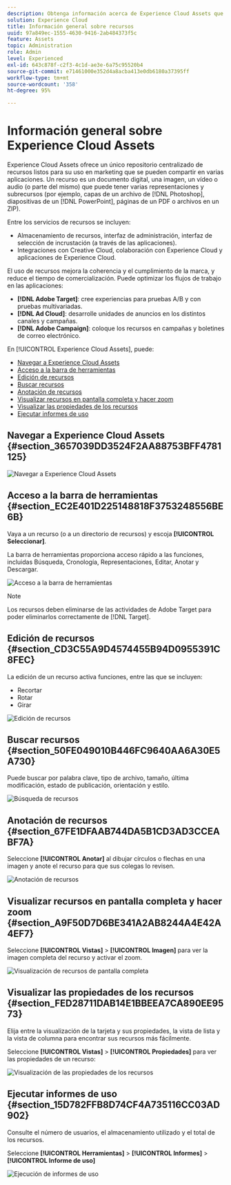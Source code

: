 ```yaml
---
description: Obtenga información acerca de Experience Cloud Assets que puede compartir entre distintas aplicaciones.
solution: Experience Cloud
title: Información general sobre recursos
uuid: 97a849ec-1555-4630-9416-2ab484373f5c
feature: Assets
topic: Administration
role: Admin
level: Experienced
exl-id: 643c878f-c2f3-4c1d-ae3e-6a75c95520b4
source-git-commit: e71461000e352d4a8acba413e0db6180a37395ff
workflow-type: tm+mt
source-wordcount: '358'
ht-degree: 95%

---
```


# Información general sobre Experience Cloud Assets

Experience Cloud Assets ofrece un único repositorio centralizado de recursos listos para su uso en marketing que se pueden compartir en varias aplicaciones. Un recurso es un documento digital, una imagen, un vídeo o audio (o parte del mismo) que puede tener varias representaciones y subrecursos (por ejemplo, capas de un archivo de [!DNL Photoshop], diapositivas de un [!DNL PowerPoint], páginas de un PDF o archivos en un ZIP).

Entre los servicios de recursos se incluyen:

* Almacenamiento de recursos, interfaz de administración, interfaz de selección de incrustación (a través de las aplicaciones).
* Integraciones con Creative Cloud, colaboración con Experience Cloud y aplicaciones de Experience Cloud.

El uso de recursos mejora la coherencia y el cumplimiento de la marca, y reduce el tiempo de comercialización. Puede optimizar los flujos de trabajo en las aplicaciones:

* **[!DNL Adobe Target]**: cree experiencias para pruebas A/B y con pruebas multivariadas.
* **[!DNL Ad Cloud]**: desarrolle unidades de anuncios en los distintos canales y campañas.
* **[!DNL Adobe Campaign]**: coloque los recursos en campañas y boletines de correo electrónico.

En [!UICONTROL Experience Cloud Assets], puede:

* [Navegar a Experience Cloud Assets](experience-cloud-assets.md#section_3657039DD3524F2AA88753BFF4781125)
* [Acceso a la barra de herramientas](experience-cloud-assets.md#section_EC2E401D225148818F3753248556BE6B)
* [Edición de recursos](experience-cloud-assets.md#section_CD3C55A9D4574455B94D0955391C8FEC)
* [Buscar recursos](experience-cloud-assets.md#section_50FE049010B446FC9640AA6A30E5A730)
* [Anotación de recursos](experience-cloud-assets.md#section_67FE1DFAAB744DA5B1CD3AD3CCEABF7A)
* [Visualizar recursos en pantalla completa y hacer zoom](experience-cloud-assets.md#section_A9F50D7D6BE341A2AB8244A4E42A4EF7)
* [Visualizar las propiedades de los recursos](experience-cloud-assets.md#section_FED28711DAB14E1BBEEA7CA890EE9573)
* [Ejecutar informes de uso](experience-cloud-assets.md#section_15D782FFB8D74CF4A735116CC03AD902)

## Navegar a Experience Cloud Assets {#section_3657039DD3524F2AA88753BFF4781125}

![Navegar a Experience Cloud Assets ](assets/asset-nav.png)

## Acceso a la barra de herramientas {#section_EC2E401D225148818F3753248556BE6B}

Vaya a un recurso (o a un directorio de recursos) y escoja **[!UICONTROL Seleccionar]**.

La barra de herramientas proporciona acceso rápido a las funciones, incluidas Búsqueda, Cronología, Representaciones, Editar, Anotar y Descargar.

![Acceso a la barra de herramientas](assets/asset-tools.png)

>[!NOTE]
>
>Los recursos deben eliminarse de las actividades de Adobe Target para poder eliminarlos correctamente de [!DNL Target].

## Edición de recursos {#section_CD3C55A9D4574455B94D0955391C8FEC}

La edición de un recurso activa funciones, entre las que se incluyen:

* Recortar
* Rotar
* Girar

![Edición de recursos](assets/asset-edit.png)

## Buscar recursos {#section_50FE049010B446FC9640AA6A30E5A730}

Puede buscar por palabra clave, tipo de archivo, tamaño, última modificación, estado de publicación, orientación y estilo.

![Búsqueda de recursos](assets/asset-search.png)

## Anotación de recursos {#section_67FE1DFAAB744DA5B1CD3AD3CCEABF7A}

Seleccione **[!UICONTROL Anotar]** al dibujar círculos o flechas en una imagen y anote el recurso para que sus colegas lo revisen.

![Anotación de recursos](assets/assets-annotate.png)

## Visualizar recursos en pantalla completa y hacer zoom {#section_A9F50D7D6BE341A2AB8244A4E42A4EF7}

Seleccione **[!UICONTROL Vistas]** > **[!UICONTROL Imagen]** para ver la imagen completa del recurso y activar el zoom.

![Visualización de recursos de pantalla completa](assets/asset-zoom.png)

## Visualizar las propiedades de los recursos {#section_FED28711DAB14E1BBEEA7CA890EE9573}

Elija entre la visualización de la tarjeta y sus propiedades, la vista de lista y la vista de columna para encontrar sus recursos más fácilmente.

Seleccione **[!UICONTROL Vistas]** > **[!UICONTROL Propiedades]** para ver las propiedades de un recurso:

![Visualización de las propiedades de los recursos](assets/asset-properties.png)

## Ejecutar informes de uso {#section_15D782FFB8D74CF4A735116CC03AD902}

Consulte el número de usuarios, el almacenamiento utilizado y el total de los recursos.

Seleccione **[!UICONTROL Herramientas]** > **[!UICONTROL Informes]** > **[!UICONTROL Informe de uso]**

![Ejecución de informes de uso](assets/assets-usage-report.png)
